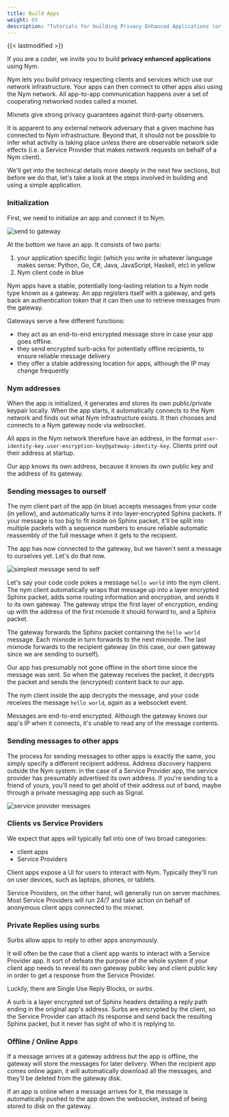 ```yaml
---
title: Build Apps
weight: 65
description: "Tutorials for building Privacy Enhanced Applications (or integrating existing apps with Nym)"
---
```


{{< lastmodified >}}

If you are a coder, we invite you to build **privacy enhanced applications** using Nym.

Nym lets you build privacy respecting clients and services which use our network infrastructure. Your apps can then connect to other apps also using the Nym network. All app-to-app communication happens over a set of cooperating networked nodes called a mixnet.

Mixnets give strong privacy guarantees against third-party observers.

It is apparent to any external network adversary that a given machine has connected to Nym infrastructure. Beyond that, it should not be possible to infer what activity is taking place unless there are observable network side effects (i.e. a Service Provider that makes network requests on behalf of a Nym client).

We'll get into the technical details more deeply in the next few sections, but before we do that, let's take a look at the steps involved in building and using a simple application.

### Initialization

First, we need to initialize an app and connect it to Nym.

![send to gateway](/docs/images/application-flow/send-to-gateway.png)

At the bottom we have an app. It consists of two parts:

1. your application specific logic (which you write in whatever language makes sense: Python, Go, C#, Java, JavaScript, Haskell, etc) in yellow
2. Nym client code in blue

Nym apps have a stable, potentially long-lasting relation to a Nym node type known as a gateway. An app registers itself with a gateway, and gets back an authentication token that it can then use to retrieve messages from the gateway.

Gateways serve a few different functions:

- they act as an end-to-end encrypted message store in case your app goes offline.
- they send encrypted surb-acks for potentially offline recipients, to ensure reliable message delivery
- they offer a stable addressing location for apps, although the IP may change frequently

### Nym addresses

When the app is initialized, it generates and stores its own public/private keypair locally. When the app starts, it automatically connects to the Nym network and finds out what Nym infrastructure exists. It then chooses and connects to a Nym gateway node via websocket.

All apps in the Nym network therefore have an address, in the format `user-identity-key.user-encryption-key@gateway-identity-key`. Clients print out their address at startup.

Our app knows its own address, because it knows its own public key and the address of its gateway.

### Sending messages to ourself

The nym client part of the app (in blue) accepts messages from your code (in yellow), and automatically turns it into layer-encrypted Sphinx packets. If your message is too big to fit inside on Sphinx packet, it'll be split into multiple packets with a sequence numbers to ensure reliable automatic reassembly of the full message when it gets to the recipient.

The app has now connected to the gateway, but we haven't sent a message to ourselves yet. Let's do that now.

![simplest message send to self](/docs/images/application-flow/simplest-request.png)

Let's say your code code pokes a message `hello world` into the nym client. The nym client automatically wraps that message up into a layer encrypted Sphinx packet, adds some routing information and encryption, and sends it to its own gateway. The gateway strips the first layer of encryption, ending up with the address of the first mixnode it should forward to, and a Sphinx packet.

The gateway forwards the Sphinx packet containing the `hello world` message. Each mixnode in turn forwards to the next mixnode. The last mixnode forwards to the recipient gateway (in this case, our own gateway since we are sending to ourself).

Our app has presumably not gone offline in the short time since the message was sent. So when the gateway receives the packet, it decrypts the packet and sends the (encrypted) content back to our app.

The nym client inside the app decrypts the message, and your code receives the message `hello world`, again as a websocket event.

Messages are end-to-end encrypted. Although the gateway knows our app's IP when it connects, it's unable to read any of the message contents.

### Sending messages to other apps

The process for sending messages to other apps is exactly the same, you simply specify a different recipient address. Address discovery happens outside the Nym system: in the case of a Service Provider app, the service provider has presumably advertised its own address. If you're sending to a friend of yours, you'll need to get ahold of their address out of band, maybe through a private messaging app such as Signal.

![service provider messages](/docs/images/application-flow/sp-request.png)

### Clients vs Service Providers

We expect that apps will typically fall into one of two broad categories:

- client apps
- Service Providers

Client apps expose a UI for users to interact with Nym. Typically they'll run on user devices, such as laptops, phones, or tablets.

Service Providers, on the other hand, will generally run on server machines. Most Service Providers will run 24/7 and take action on behalf of anonymous client apps connected to the mixnet.

### Private Replies using surbs

Surbs allow apps to reply to other apps anonymously.

It will often be the case that a client app wants to interact with a Service Provider app. It sort of defeats the purpose of the whole system if your client app needs to reveal its own gateway public key and client public key in order to get a response from the Service Provider.

Luckily, there are Single Use Reply Blocks, or _surbs_.

A surb is a layer encrypted set of Sphinx headers detailing a reply path ending in the original app's address. Surbs are encrypted by the client, so the Service Provider can attach its response and send back the resulting Sphinx packet, but it never has sight of who it is replying to.

### Offline / Online Apps

If a message arrives at a gateway address but the app is offline, the gateway will store the messages for later delivery. When the recipient app comes online again, it will automatically download all the messages, and they'll be deleted from the gateway disk.

If an app is online when a message arrives for it, the message is automatically pushed to the app down the websocket, instead of being stored to disk on the gateway.
